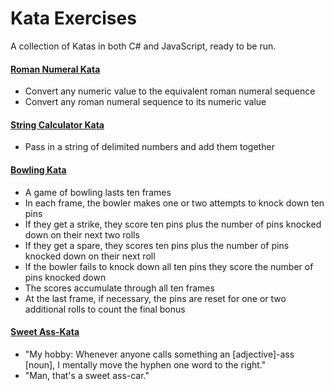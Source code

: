 Kata Exercises
==============

A collection of Katas in both C# and JavaScript, ready to be run.

#### [Roman Numeral Kata](http://agilekatas.co.uk/katas/romannumerals-kata.html)
* Convert any numeric value to the equivalent roman numeral sequence
* Convert any roman numeral sequence to its numeric value

#### [String Calculator Kata](http://osherove.com/tdd-kata-1/)
* Pass in a string of delimited numbers and add them together

#### [Bowling Kata](http://www.butunclebob.com/ArticleS.UncleBob.TheBowlingGameKata)
* A game of bowling lasts ten frames
* In each frame, the bowler makes one or two attempts to knock down ten pins
* If they get a strike, they score ten pins plus the number of pins knocked down on their next two rolls
* If they get a spare, they scores ten pins plus the number of pins knocked down on their next roll
* If the bowler fails to knock down all ten pins they score the number of pins knocked down
* The scores accumulate through all ten frames
* At the last frame, if necessary, the pins are reset for one or two additional rolls to count the final bonus

#### [Sweet Ass-Kata](https://xkcd.com/37/)
* "My hobby: Whenever anyone calls something an [adjective]-ass [noun], I mentally move the hyphen one word to the right."
* "Man, that's a sweet ass-car."
